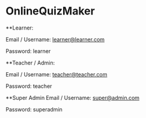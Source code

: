 # OnlineQuizMaker

**Learner:

Email / Username: learner@learner.com

Password: learner

**Teacher / Admin:

Email / Username: teacher@teacher.com

Password: teacher

**Super Admin
Email / Username: super@admin.com

Password: superadmin